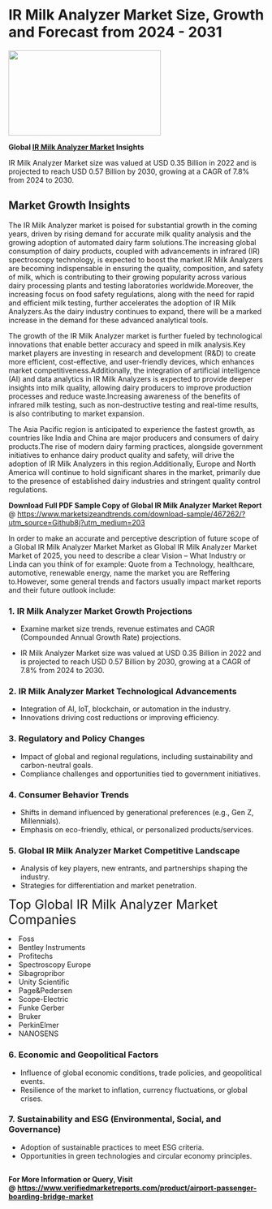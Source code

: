 <H1>IR Milk Analyzer Market Size, Growth and Forecast from 2024 - 2031</H1><img class="aligncenter size-medium wp-image-584254" src="https://thirdeyenews.in/wp-content/uploads/2024/09/Global-Market-Research-300x168.jpeg" alt="" width="300" height="168" /><p><strong>Global&nbsp;<a href="https://www.marketsizeandtrends.com/download-sample/467262/?utm_source=Github8j?utm_medium=203">IR Milk Analyzer Market</a> Insights</strong></p><p>IR Milk Analyzer Market size was valued at USD 0.35 Billion in 2022 and is projected to reach USD 0.57 Billion by 2030, growing at a CAGR of 7.8% from 2024 to 2030.</p><p><h2>Market Growth Insights</h2> <p>The IR Milk Analyzer market is poised for substantial growth in the coming years, driven by rising demand for accurate milk quality analysis and the growing adoption of automated dairy farm solutions.The increasing global consumption of dairy products, coupled with advancements in infrared (IR) spectroscopy technology, is expected to boost the market.IR Milk Analyzers are becoming indispensable in ensuring the quality, composition, and safety of milk, which is contributing to their growing popularity across various dairy processing plants and testing laboratories worldwide.Moreover, the increasing focus on food safety regulations, along with the need for rapid and efficient milk testing, further accelerates the adoption of IR Milk Analyzers.As the dairy industry continues to expand, there will be a marked increase in the demand for these advanced analytical tools.</p> <p>The growth of the IR Milk Analyzer market is further fueled by technological innovations that enable better accuracy and speed in milk analysis.Key market players are investing in research and development (R&D) to create more efficient, cost-effective, and user-friendly devices, which enhances market competitiveness.Additionally, the integration of artificial intelligence (AI) and data analytics in IR Milk Analyzers is expected to provide deeper insights into milk quality, allowing dairy producers to improve production processes and reduce waste.Increasing awareness of the benefits of infrared milk testing, such as non-destructive testing and real-time results, is also contributing to market expansion.</p> <p>The Asia Pacific region is anticipated to experience the fastest growth, as countries like India and China are major producers and consumers of dairy products.The rise of modern dairy farming practices, alongside government initiatives to enhance dairy product quality and safety, will drive the adoption of IR Milk Analyzers in this region.Additionally, Europe and North America will continue to hold significant shares in the market, primarily due to the presence of established dairy industries and stringent quality control regulations.</p> <p><span class=""><strong>Download Full PDF Sample Copy of Global IR Milk Analyzer Market Report</strong> @ <a href="https://www.marketsizeandtrends.com/download-sample/467262/?utm_source=Github8j?utm_medium=203" target="_blank">https://www.marketsizeandtrends.com/download-sample/467262/?utm_source=Github8j?utm_medium=203</a></span></p><p>In order to make an accurate and perceptive description of future scope of a Global&nbsp;IR Milk Analyzer Market Market as Global&nbsp;IR Milk Analyzer Market Market of 2025, you need to describe a clear Vision &ndash; What Industry or Linda can you think of for example: Quote from a Technology, healthcare, automotive, renewable energy, name the market you are Reffering to.However, some general trends and factors usually impact market reports and their future outlook include:</p><h3>1.&nbsp;<strong>IR Milk Analyzer Market Growth Projections</strong></h3><ul><li>Examine market size trends, revenue estimates and CAGR (Compounded Annual Growth Rate) projections.</li><li><p>IR Milk Analyzer Market size was valued at USD 0.35 Billion in 2022 and is projected to reach USD 0.57 Billion by 2030, growing at a CAGR of 7.8% from 2024 to 2030.</p></li></ul><h3>2.&nbsp;<strong>IR Milk Analyzer Market Technological Advancements</strong></h3><ul><li>Integration of AI, IoT, blockchain, or automation in the industry.</li><li>Innovations driving cost reductions or improving efficiency.</li></ul><h3>3.&nbsp;<strong>Regulatory and Policy Changes</strong></h3><ul><li>Impact of global and regional regulations, including sustainability and carbon-neutral goals.</li><li>Compliance challenges and opportunities tied to government initiatives.</li></ul><h3>4.&nbsp;<strong>Consumer Behavior Trends</strong></h3><ul><li>Shifts in demand influenced by generational preferences (e.g., Gen Z, Millennials).</li><li>Emphasis on eco-friendly, ethical, or personalized products/services.</li></ul><h3>5.&nbsp;<strong>Global IR Milk Analyzer Market Competitive Landscape</strong></h3><ul><li>Analysis of key players, new entrants, and partnerships shaping the industry.</li><li>Strategies for differentiation and market penetration.</li></ul><p data-pm-slice="1 1 []"><span style="color: inherit; font-family: inherit; font-size: 25px;">Top Global IR Milk Analyzer Market Companies</span></p><div class="" data-test-id=""><p><li>Foss</li><li> Bentley Instruments</li><li> Profitechs</li><li> Spectroscopy Europe</li><li> Sibagropribor</li><li> Unity Scientific</li><li> Page&Pedersen</li><li> Scope-Electric</li><li> Funke Gerber</li><li> Bruker</li><li> PerkinElmer</li><li> NANOSENS</li></p></div><h3>6.&nbsp;<strong>Economic and Geopolitical Factors</strong></h3><ul><li>Influence of global economic conditions, trade policies, and geopolitical events.</li><li>Resilience of the market to inflation, currency fluctuations, or global crises.</li></ul><h3>7.&nbsp;<strong>Sustainability and ESG (Environmental, Social, and Governance)</strong></h3><ul><li>Adoption of sustainable practices to meet ESG criteria.</li><li>Opportunities in green technologies and circular economy principles.</li></ul><h2><strong style="font-size: 14px;">For More Information or Query, Visit @&nbsp;</strong><a style="background-color: #ffffff; font-size: 14px;" href="https://www.marketsizeandtrends.com/report/ir-milk-analyzer-market/" target="_blank">https://www.verifiedmarketreports.com/product/airport-passenger-boarding-bridge-market</a></h2>